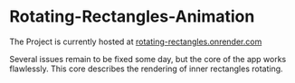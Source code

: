 # Rotating-Rectangles-Animation
 
The Project is currently hosted at [rotating-rectangles.onrender.com](https://rotating-rectangles.onrender.com/)

Several issues remain to be fixed some day, but the core of the app works flawlessly. This core describes the rendering of inner rectangles rotating.
